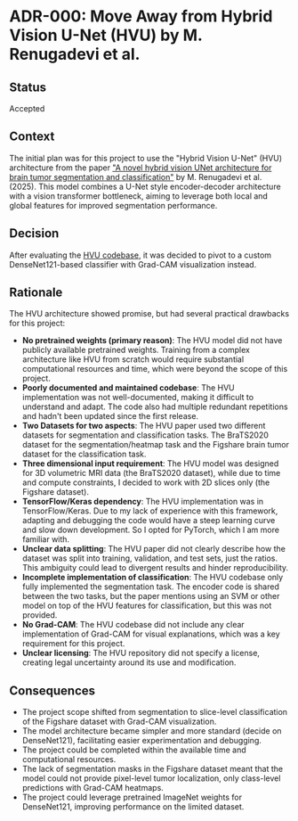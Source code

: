 # ADR-000: Move Away from Hybrid Vision U-Net (HVU) by M. Renugadevi et al.

## Status
Accepted

## Context
The initial plan was for this project to use the "Hybrid Vision U-Net" (HVU) architecture from the paper ["A novel hybrid vision UNet architecture for brain tumor segmentation and classification"](https://doi.org/10.1038/s41598-025-09833-y) by M. Renugadevi et al. (2025). This model combines a U-Net style encoder-decoder architecture with a vision transformer bottleneck, aiming to leverage both local and global features for improved segmentation performance.

## Decision
After evaluating the [HVU codebase](https://github.com/renugadevi26/HVU_Code), it was decided to pivot to a custom DenseNet121-based classifier with Grad-CAM visualization instead.

## Rationale
The HVU architecture showed promise, but had several practical drawbacks for this project:
- **No pretrained weights (primary reason)**: The HVU model did not have publicly available pretrained weights. Training from a complex architecture like HVU from scratch would require substantial computational resources and time, which were beyond the scope of this project.
- **Poorly documented and maintained codebase**: The HVU implementation was not well-documented, making it difficult to understand and adapt. The code also had multiple redundant repetitions and hadn't been updated since the first release.
- **Two Datasets for two aspects**: The HVU paper used two different datasets for segmentation and classification tasks. The BraTS2020 dataset for the segmentation/heatmap task and the Figshare brain tumor dataset for the classification task.
- **Three dimensional input requirement**: The HVU model was designed for 3D volumetric MRI data (the BraTS2020 dataset), while due to time and compute constraints, I decided to work with 2D slices only (the Figshare dataset).
- **TensorFlow/Keras dependency**: The HVU implementation was in TensorFlow/Keras. Due to my lack of experience with this framework, adapting and debugging the code would have a steep learning curve and slow down development. So I opted for PyTorch, which I am more familiar with.
- **Unclear data splitting**: The HVU paper did not clearly describe how the dataset was split into training, validation, and test sets, just the ratios. This ambiguity could lead to divergent results and hinder reproducibility.
- **Incomplete implementation of classification**: The HVU codebase only fully implemented the segmentation task. The encoder code is shared between the two tasks, but the paper mentions using an SVM or other model on top of the HVU features for classification, but this was not provided.
- **No Grad-CAM**: The HVU codebase did not include any clear implementation of Grad-CAM for visual explanations, which was a key requirement for this project.
- **Unclear licensing**: The HVU repository did not specify a license, creating legal uncertainty around its use and modification.

## Consequences
- The project scope shifted from segmentation to slice-level classification of the Figshare dataset with Grad-CAM visualization.
- The model architecture became simpler and more standard (decide on DenseNet121), facilitating easier experimentation and debugging.
- The project could be completed within the available time and computational resources.
- The lack of segmentation masks in the Figshare dataset meant that the model could not provide pixel-level tumor localization, only class-level predictions with Grad-CAM heatmaps.
- The project could leverage pretrained ImageNet weights for DenseNet121, improving performance on the limited dataset.